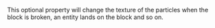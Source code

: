 This optional property will change the texture of the particles when the block is broken,
 an entity lands on the block and so on.